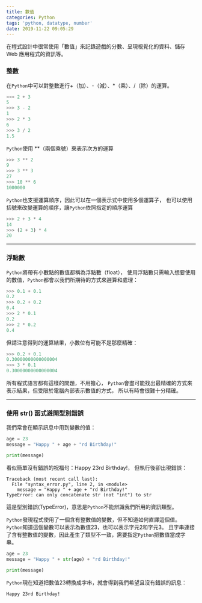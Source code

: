 ```yaml
---
title: 數值
categories: Python
tags: 'python, datatype, number'
date: 2019-11-22 09:05:29
---
```

在程式設計中很常使用「數值」來記錄遊戲的分數、呈現視覺化的資料、儲存Web 應用程式的資訊等。

### 整數
在`Python`中可以對整數進行+（加）、-（減）、*（乘）、/（除）的運算。
```python
>>> 2 + 3
5
>>> 3 - 2
1
>>> 2 * 3
6
>>> 3 / 2
1.5
```

<!-- more -->

`Python`使用 **（兩個乘號）來表示次方的運算
```python
>>> 3 ** 2
9
>>> 3 ** 3
27
>>> 10 ** 6
1000000
```
`Python`也支援運算順序，因此可以在一個表示式中使用多個運算子，
也可以使用括號來改變運算的順序，讓`Python`依照指定的順序運算
```python
>>> 2 + 3 * 4
14
>>> (2 + 3) * 4
20
```

---

### 浮點數
`Python`將帶有小數點的數值都稱為浮點數（float），
使用浮點數只需輸入想要使用的數值，`Python`都會以我們所期待的方式來遲算和處理：
```python
>>> 0.1 + 0.1
0.2
>>> 0.2 + 0.2
0.4
>>> 2 * 0.1
0.2
>>> 2 * 0.2
0.4
```
但請注意得到的運算結果，小數位有可能不是那麼精確：
```python
>>> 0.2 + 0.1
0.30000000000000004
>>> 3 * 0.1
0.30000000000000004
```
所有程式語言都有這樣的問題，不用擔心，
`Python`會盡可能找出最精確的方式來表示結果，但受限於電腦內部表示數值的方式，
所以有時會很難十分精確。

---

### 使用 str() 函式避開型別錯誤
我們常會在顯示訊息中用到變數的值：
```python
age = 23
message = "Happy " + age + "rd Birthday!"

print(message)
```
看似簡單沒有錯誤的祝福句：Happy 23rd Birthday!，
但執行後卻出現錯誤：
```text
Traceback (most recent call last):
  File "syntax_error.py", line 2, in <module>
    message = "Happy " + age + "rd Birthday!"
TypeError: can only concatenate str (not "int") to str
```
這是型別錯誤(TypeError)，意思是`Python`不能辨識我們所用的資訊類型。

`Python`發現程式使用了一個含有整數值的變數，但不知道如何直譯這個值。
`Python`知道這個變數可以表示為數值23，也可以表示字元2和字元3。
且字串連接了含有整數值的變數，因此產生了類型不一致，需要指定`Python`把數值當成字串。
```python
age = 23
message = "Happy " + str(age) + "rd Birthday!"

print(message)
```
`Python`現在知道把數值23轉換成字串，就會得到我們希望且沒有錯誤的訊息：
```text
Happy 23rd Birthday!
```
